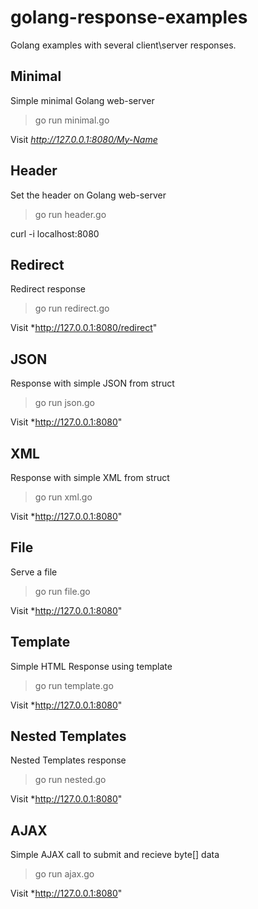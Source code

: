 golang-response-examples
========================

Golang examples with several client\server responses.

## Minimal

Simple minimal Golang web-server

> go run minimal.go

Visit *http://127.0.0.1:8080/My-Name*

## Header

Set the header on Golang web-server

> go run header.go

curl -i localhost:8080

## Redirect

Redirect response

> go run redirect.go

Visit *http://127.0.0.1:8080/redirect"

## JSON

Response with simple JSON from struct

> go run json.go

Visit *http://127.0.0.1:8080"

## XML

Response with simple XML from struct

> go run xml.go

Visit *http://127.0.0.1:8080"

## File

Serve a file

> go run file.go

Visit *http://127.0.0.1:8080"

## Template

Simple HTML Response using template

> go run template.go

Visit *http://127.0.0.1:8080"

## Nested Templates

Nested Templates response

> go run nested.go

Visit *http://127.0.0.1:8080"

## AJAX

Simple AJAX call to submit and recieve byte[] data

> go run ajax.go

Visit *http://127.0.0.1:8080"